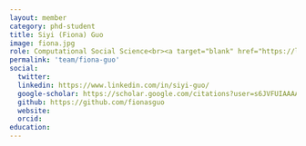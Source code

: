 ```yaml
---
layout: member
category: phd-student
title: Siyi (Fiona) Guo
image: fiona.jpg
role: Computational Social Science<br><a target="blank" href="https://lermanlab.github.io/team/">Interning at Meta</a>
permalink: 'team/fiona-guo'
social:
  twitter: 
  linkedin: https://www.linkedin.com/in/siyi-guo/
  google-scholar: https://scholar.google.com/citations?user=s6JVFUIAAAAJ&hl=en
  github: https://github.com/fionasguo
  website: 
  orcid:
education:
---
```



